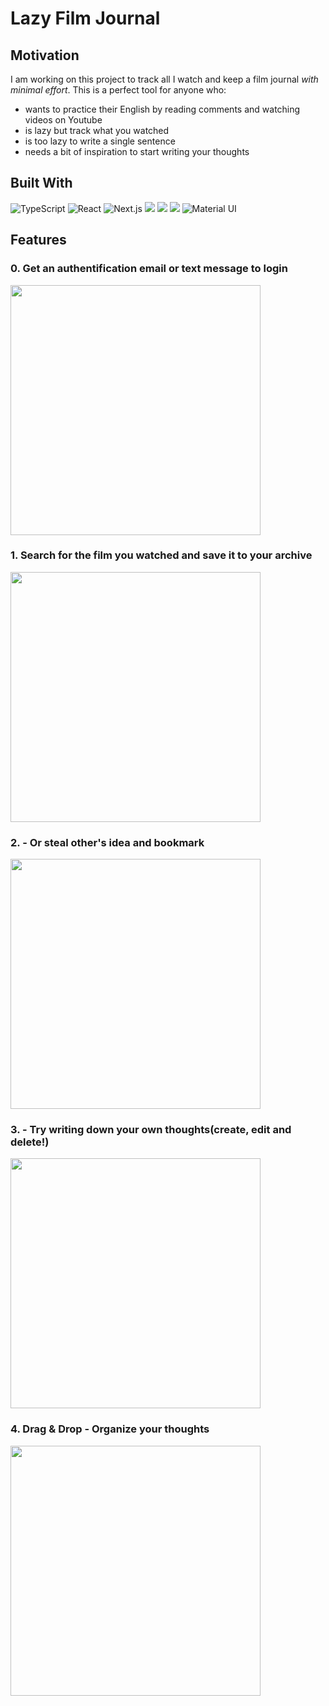 # Lazy Film Journal

## Motivation
I am working on this project to track all I watch and keep a film journal  _with minimal effort_.
This is a perfect tool for anyone who:
- wants to practice their English by reading comments and watching videos on Youtube
- is lazy but track what you watched
- is too lazy to write a single sentence
- needs a bit of inspiration to start writing your thoughts

## Built With
![TypeScript](https://img.shields.io/badge/typescript-%23007ACC.svg?style=for-the-badge&logo=typescript&logoColor=white)
![React](https://img.shields.io/badge/react-%2320232a.svg?style=for-the-badge&logo=react&logoColor=%2361DAFB)
![Next.js](https://img.shields.io/badge/NEXT-000000?style=for-the-badge&logo=Next.js&logoColor=white)
<img src="https://img.shields.io/badge/Prisma-2D3748?style=for-the-badge&logo=Prisma&logoColor=white"/>
<img src="https://img.shields.io/badge/PlanetScale-000000?style=for-the-badge&logo=PlanetScale&logoColor=white"/>
<img src="https://img.shields.io/badge/TAILWINDCSS-06B6D4?style=for-the-badge&logo=Tailwind CSS&logoColor=white"/>
![Material UI](https://img.shields.io/badge/-MUI-007FFF?style=for-the-badge&logo=MUI&logoColor=white)

## Features
### 0. Get an authentification email or text message to login
<img width="400" src="https://user-images.githubusercontent.com/61957322/198024069-754f79de-45b2-455c-a647-2f8fc59e1763.gif"/>

### 1. Search for the film you watched and save it to your archive
<img width="400" src="https://user-images.githubusercontent.com/61957322/197964908-744d51a5-e5e6-4b22-839b-99514443fff0.gif"/>

### 2. - Or steal other's idea and bookmark
<img width="400" src="https://user-images.githubusercontent.com/61957322/197965298-c214d846-2648-46d3-a54d-08b614b4eb94.gif"/>

### 3. - Try writing down your own thoughts(create, edit and delete!)
<img width="400" src="https://user-images.githubusercontent.com/61957322/198030394-424432f3-7eda-4651-8a61-855305f16e62.gif"/>

### 4. Drag & Drop - Organize your thoughts
<img width="400" src="https://user-images.githubusercontent.com/61957322/198070172-a0113c9a-a913-46d1-8124-0098697436fc.gif"/>
